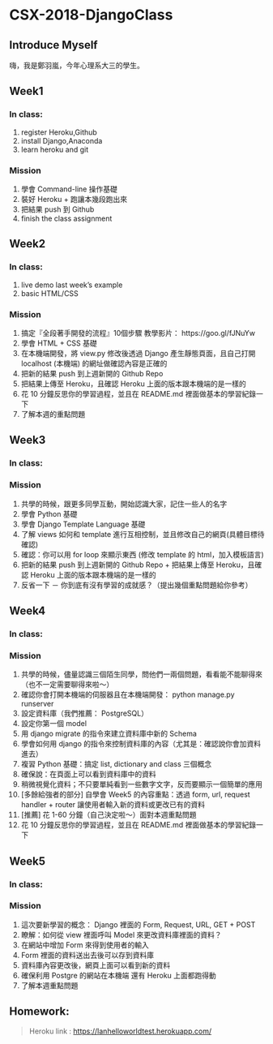 # CSX-2018-DjangoClass

## Introduce Myself

嗨，我是鄭羽嵐，今年心理系大三的學生。

## Week1

### In class:
<ol>
  <li>register Heroku,Github</li>
  <li>install Django,Anaconda</li>
  <li>learn heroku and git</li>
</ol>

### Mission
<ol>
  <li>學會 Command-line 操作基礎</li>
  <li>裝好 Heroku + 跑讓本幾段跑出來</li>
  <li>把結果 push 到 Github</li>
  <li>finish the class assignment</li>
</ol>


## Week2

### In class:
<ol>
  <li>live demo last week’s example</li>
  <li>basic HTML/CSS</li>
</ol>

### Mission
<ol>
  <li>搞定『全段著手開發的流程』10個步驟
  教學影片： https://goo.gl/fJNuYw</li>
  <li>學會 HTML + CSS 基礎</li>
  <li>在本機端開發，將 view.py 修改後透過 Django 產生靜態頁面，且自己打開 localhost (本機端) 的網址做確認內容是正確的</li>
  <li>把新的結果 push 到上週新開的 Github Repo</li>
  <li>把結果上傳至 Heroku，且確認 Heroku 上面的版本跟本機端的是一樣的</li>
  <li>花 10 分鐘反思你的學習過程，並且在 README.md 裡面做基本的學習紀錄一下</li>
  <li>了解本週的重點問題
</ol>

## Week3

### In class:


### Mission
<ol>
  <li>共學的時候，跟更多同學互動，開始認識大家，記住一些人的名字</li>
  <li>學會 Python 基礎</li>
  <li>學會 Django Template Language 基礎</li>
  <li>了解 views 如何和 template 進行互相控制，並且修改自己的網頁(具體目標待確認)</li>
  <li>確認：你可以用 for loop 來顯示東西 (修改 template 的 html，加入模板語言)</li>
  <li>把新的結果 push 到上週新開的 Github Repo + 把結果上傳至 Heroku，且確認 Heroku 上面的版本跟本機端的是一樣的</li>
  <li>反省一下 － 你到底有沒有學習的成就感？（提出幾個重點問題給你參考）</li>
</ol>

## Week4

### In class:


### Mission
<ol>
  <li>共學的時候，儘量認識三個陌生同學，問他們一兩個問題，看看能不能聊得來（也不一定需要聊得來啦～）</li>
  <li>確認你會打開本機端的伺服器且在本機端開發： python manage.py runserver</li>
  <li>設定資料庫（我們推薦： PostgreSQL）</li>
  <li>設定你第一個 model</li>
  <li>用 django migrate 的指令來建立資料庫中新的 Schema</li>
  <li>學會如何用 django 的指令來控制資料庫的內容（尤其是：確認說你會加資料進去）</li>
  <li>複習 Python 基礎：搞定 list, dictionary and class 三個概念</li>
  <li>確保說：在頁面上可以看到資料庫中的資料</li>
  <li>稍微視覺化資料；不只要單純看到一些數字文字，反而要顯示一個簡單的應用</li>
  <li>[多餘給強者的部分] 自學會 Week5 的內容重點：透過 form, url, request handler + router 讓使用者輸入新的資料或更改已有的資料</li>
  <li>[推薦] 花 1-60 分鐘（自己決定啦～）面對本週重點問題</li>
  <li>花 10 分鐘反思你的學習過程，並且在 README.md 裡面做基本的學習紀錄一下</li>
</ol>

## Week5

### In class:


### Mission
<ol>
  <li>這次要新學習的概念： Django 裡面的 Form, Request, URL, GET + POST</li>
  <li>瞭解：如何從 view 裡面呼叫 Model 來更改資料庫裡面的資料？</li>
  <li>在網站中增加 Form 來得到使用者的輸入</li>
  <li>Form 裡面的資料送出去後可以存到資料庫</li>
  <li>資料庫內容更改後，網頁上面可以看到新的資料</li>
  <li>確保利用 Postgre 的網站在本機端 還有 Heroku 上面都跑得動</li>
  <li>了解本週重點問題</li>
</ol>


## Homework:
> Heroku link : https://lanhelloworldtest.herokuapp.com/
